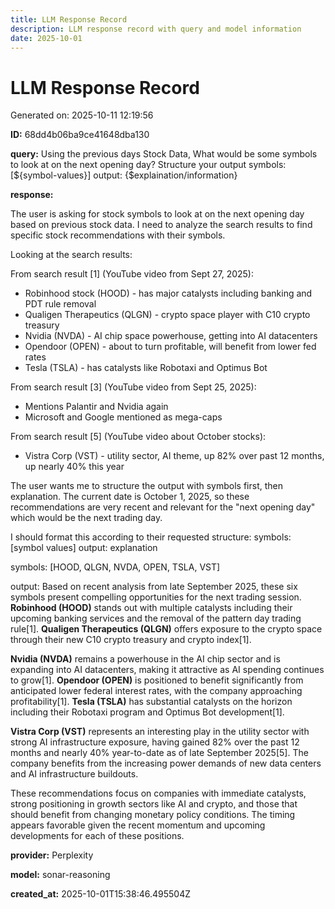 ```yaml
---
title: LLM Response Record
description: LLM response record with query and model information
date: 2025-10-01
---
```


# LLM Response Record

Generated on: 2025-10-11 12:19:56

**ID:** 68dd4b06ba9ce41648dba130

**query:** Using the previous days Stock Data, What would be some symbols to look at on the next opening day?
Structure your output
symbols: [${symbol-values}]
output: {$explaination/information}

**response:**

<think>
The user is asking for stock symbols to look at on the next opening day based on previous stock data. I need to analyze the search results to find specific stock recommendations with their symbols.

Looking at the search results:

From search result [1] (YouTube video from Sept 27, 2025):
- Robinhood stock (HOOD) - has major catalysts including banking and PDT rule removal
- Qualigen Therapeutics (QLGN) - crypto space player with C10 crypto treasury
- Nvidia (NVDA) - AI chip space powerhouse, getting into AI datacenters
- Opendoor (OPEN) - about to turn profitable, will benefit from lower fed rates
- Tesla (TSLA) - has catalysts like Robotaxi and Optimus Bot

From search result [3] (YouTube video from Sept 25, 2025):
- Mentions Palantir and Nvidia again
- Microsoft and Google mentioned as mega-caps

From search result [5] (YouTube video about October stocks):
- Vistra Corp (VST) - utility sector, AI theme, up 82% over past 12 months, up nearly 40% this year

The user wants me to structure the output with symbols first, then explanation. The current date is October 1, 2025, so these recommendations are very recent and relevant for the "next opening day" which would be the next trading day.

I should format this according to their requested structure:
symbols: [symbol values]
output: explanation
</think>

symbols: [HOOD, QLGN, NVDA, OPEN, TSLA, VST]

output: Based on recent analysis from late September 2025, these six symbols present compelling opportunities for the next trading session. **Robinhood (HOOD)** stands out with multiple catalysts including their upcoming banking services and the removal of the pattern day trading rule[1]. **Qualigen Therapeutics (QLGN)** offers exposure to the crypto space through their new C10 crypto treasury and crypto index[1].

**Nvidia (NVDA)** remains a powerhouse in the AI chip sector and is expanding into AI datacenters, making it attractive as AI spending continues to grow[1]. **Opendoor (OPEN)** is positioned to benefit significantly from anticipated lower federal interest rates, with the company approaching profitability[1]. **Tesla (TSLA)** has substantial catalysts on the horizon including their Robotaxi program and Optimus Bot development[1].

**Vistra Corp (VST)** represents an interesting play in the utility sector with strong AI infrastructure exposure, having gained 82% over the past 12 months and nearly 40% year-to-date as of late September 2025[5]. The company benefits from the increasing power demands of new data centers and AI infrastructure buildouts.

These recommendations focus on companies with immediate catalysts, strong positioning in growth sectors like AI and crypto, and those that should benefit from changing monetary policy conditions. The timing appears favorable given the recent momentum and upcoming developments for each of these positions.

**provider:** Perplexity

**model:** sonar-reasoning

**created_at:** 2025-10-01T15:38:46.495504Z

